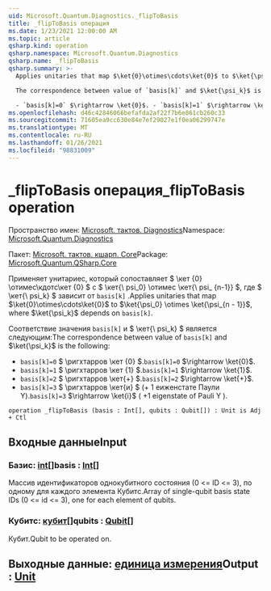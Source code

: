 ```yaml
---
uid: Microsoft.Quantum.Diagnostics._flipToBasis
title: _flipToBasis операция
ms.date: 1/23/2021 12:00:00 AM
ms.topic: article
qsharp.kind: operation
qsharp.namespace: Microsoft.Quantum.Diagnostics
qsharp.name: _flipToBasis
qsharp.summary: >-
  Applies unitaries that map $\ket{0}\otimes\cdots\ket{0}$ to $\ket{\psi_0} \otimes \ket{\psi_{n - 1}}$, where $\ket{\psi_k}$ depends on `basis[k]`.

  The correspondence between value of `basis[k]` and $\ket{\psi_k}$ is the following:

  - `basis[k]=0` $\rightarrow \ket{0}$. - `basis[k]=1` $\rightarrow \ket{1}$. - `basis[k]=2` $\rightarrow \ket{+}$. - `basis[k]=3` $\rightarrow \ket{i}$ ( +1 eigenstate of Pauli Y ).
ms.openlocfilehash: d46c42846066befafda2af22f7b6e861cb260c33
ms.sourcegitcommit: 71605ea9cc630e84e7ef29027e1f0ea06299747e
ms.translationtype: MT
ms.contentlocale: ru-RU
ms.lasthandoff: 01/26/2021
ms.locfileid: "98831009"
---
```

# <a name="_fliptobasis-operation"></a><span data-ttu-id="806f0-102">_flipToBasis операция</span><span class="sxs-lookup"><span data-stu-id="806f0-102">_flipToBasis operation</span></span>

<span data-ttu-id="806f0-103">Пространство имен: [Microsoft. тактов. Diagnostics](xref:Microsoft.Quantum.Diagnostics)</span><span class="sxs-lookup"><span data-stu-id="806f0-103">Namespace: [Microsoft.Quantum.Diagnostics](xref:Microsoft.Quantum.Diagnostics)</span></span>

<span data-ttu-id="806f0-104">Пакет: [Microsoft. тактов. кшарп. Core](https://nuget.org/packages/Microsoft.Quantum.QSharp.Core)</span><span class="sxs-lookup"><span data-stu-id="806f0-104">Package: [Microsoft.Quantum.QSharp.Core](https://nuget.org/packages/Microsoft.Quantum.QSharp.Core)</span></span>


<span data-ttu-id="806f0-105">Применяет унитариес, который сопоставляет $ \кет {0} \отимес\кдотс\кет {0} $ с $ \кет{\ psi_0} \отимес \кет{\ psi_ {n-1}} $, где $ \кет{\ psi_k} $ зависит от `basis[k]` .</span><span class="sxs-lookup"><span data-stu-id="806f0-105">Applies unitaries that map $\ket{0}\otimes\cdots\ket{0}$ to $\ket{\psi_0} \otimes \ket{\psi_{n - 1}}$, where $\ket{\psi_k}$ depends on `basis[k]`.</span></span>

<span data-ttu-id="806f0-106">Соответствие значения `basis[k]` и $ \кет{\ psi_k} $ является следующим:</span><span class="sxs-lookup"><span data-stu-id="806f0-106">The correspondence between value of `basis[k]` and $\ket{\psi_k}$ is the following:</span></span>

- <span data-ttu-id="806f0-107">`basis[k]=0` $ \ригхтарров \кет {0} $.</span><span class="sxs-lookup"><span data-stu-id="806f0-107">`basis[k]=0` $\rightarrow \ket{0}$.</span></span>
- <span data-ttu-id="806f0-108">`basis[k]=1` $ \ригхтарров \кет {1} $.</span><span class="sxs-lookup"><span data-stu-id="806f0-108">`basis[k]=1` $\rightarrow \ket{1}$.</span></span>
- <span data-ttu-id="806f0-109">`basis[k]=2` $ \ригхтарров \кет{+} $.</span><span class="sxs-lookup"><span data-stu-id="806f0-109">`basis[k]=2` $\rightarrow \ket{+}$.</span></span>
- <span data-ttu-id="806f0-110">`basis[k]=3` $ \ригхтарров \кет{и} $ (+ 1 еиженстате Паули Y).</span><span class="sxs-lookup"><span data-stu-id="806f0-110">`basis[k]=3` $\rightarrow \ket{i}$ ( +1 eigenstate of Pauli Y ).</span></span>

```qsharp
operation _flipToBasis (basis : Int[], qubits : Qubit[]) : Unit is Adj + Ctl
```


## <a name="input"></a><span data-ttu-id="806f0-111">Входные данные</span><span class="sxs-lookup"><span data-stu-id="806f0-111">Input</span></span>

### <a name="basis--int"></a><span data-ttu-id="806f0-112">Базис: [int](xref:microsoft.quantum.lang-ref.int)[]</span><span class="sxs-lookup"><span data-stu-id="806f0-112">basis : [Int](xref:microsoft.quantum.lang-ref.int)[]</span></span>

<span data-ttu-id="806f0-113">Массив идентификаторов однокубитного состояния (0 <= ID <= 3), по одному для каждого элемента Кубитс.</span><span class="sxs-lookup"><span data-stu-id="806f0-113">Array of single-qubit basis state IDs (0 <= id <= 3), one for each element of qubits.</span></span>


### <a name="qubits--qubit"></a><span data-ttu-id="806f0-114">Кубитс: [кубит](xref:microsoft.quantum.lang-ref.qubit)[]</span><span class="sxs-lookup"><span data-stu-id="806f0-114">qubits : [Qubit](xref:microsoft.quantum.lang-ref.qubit)[]</span></span>

<span data-ttu-id="806f0-115">Кубит.</span><span class="sxs-lookup"><span data-stu-id="806f0-115">Qubit to be operated on.</span></span>



## <a name="output--unit"></a><span data-ttu-id="806f0-116">Выходные данные: [единица измерения](xref:microsoft.quantum.lang-ref.unit)</span><span class="sxs-lookup"><span data-stu-id="806f0-116">Output : [Unit](xref:microsoft.quantum.lang-ref.unit)</span></span>

